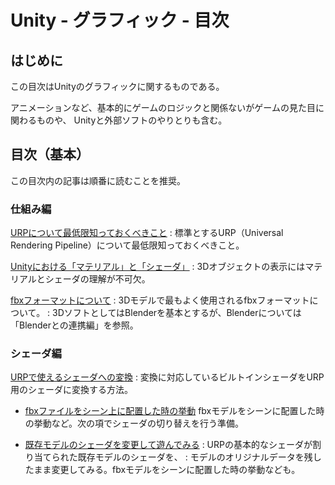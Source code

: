 # Unity - グラフィック - 目次

## はじめに

この目次はUnityのグラフィックに関するものである。

アニメーションなど、基本的にゲームのロジックと関係ないがゲームの見た目に関わるものや、
Unityと外部ソフトのやりとりも含む。

## 目次（基本）

この目次内の記事は順番に読むことを推奨。

### 仕組み編

[URPについて最低限知っておくべきこと](./how_it_works/what_is_urp.md)
: 標準とするURP（Universal Rendering Pipeline）について最低限知っておくべきこと。

[Unityにおける「マテリアル」と「シェーダ」](./how_it_works/material_and_shader.md)
: 3Dオブジェクトの表示にはマテリアルとシェーダの理解が不可欠。

[fbxフォーマットについて](./how_it_works/fbx_format.md)
: 3Dモデルで最もよく使用されるfbxフォーマットについて。
: 3DソフトとしてはBlenderを基本とするが、Blenderについては「Blenderとの連携編」を参照。

### シェーダ編

[URPで使えるシェーダへの変換](./shader/convert_to_urp.md)
: 変換に対応しているビルトインシェーダをURP用のシェーダに変換する方法。

- [fbxファイルをシーン上に配置した時の挙動](./shader/fbx_on_stage.md)
fbxモデルをシーンに配置した時の挙動など。次の項でシェーダの切り替えを行う準備。

- [既存モデルのシェーダを変更して遊んでみる](./shader/change_shader.md)
: URPの基本的なシェーダが割り当てられた既存モデルのシェーダを、
: モデルのオリジナルデータを残したまま変更してみる。fbxモデルをシーンに配置した時の挙動なども。

<!--

### Blenderとの連携編





### 基本編

###### [fbxフォーマットについて](./basic/fbx_format.md)

基本的に使用する3Dモデルのフォーマットであるfbxフォーマットの基本について。

###### [Blenderのファイル構造とfbxへの出力](./basic/blender_fbx.md)

Blenderのオリジナルの拡張子はblendである。Blenderのファイルがどのような構造か。注意点なども。


###### [マテリアル未設定の「スザンヌ」をUnityに持っていく](./basic/nakid_suzanne.md)

Blenderで生成したfbxファイルをUnityに持っていく。仮想アセットの概念。

###### BlenderにおけるマテリアルとUnityへの移行(./basic/blender_material_to_unity.md)



###### BlenderにおけるテクスチャとUnityへの移行


###### Blenderにおけるアニメーション（回転）

###### Cubeを回転させるアニメーションをUnityで再生する

-->


